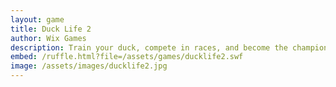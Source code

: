 ```yaml
---
layout: game
title: Duck Life 2
author: Wix Games
description: Train your duck, compete in races, and become the champion in Duck Life 2!
embed: /ruffle.html?file=/assets/games/ducklife2.swf
image: /assets/images/ducklife2.jpg
---
```

